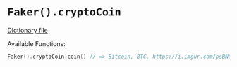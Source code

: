 # `Faker().cryptoCoin`

[Dictionary file](../src/main/resources/locales/en/crypto_coin.yml)

Available Functions:  
```kotlin
Faker().cryptoCoin.coin() // => Bitcoin, BTC, https://i.imgur.com/psBNOBq.png
```
